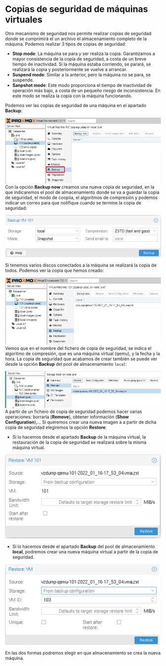 # Copias de seguridad de máquinas virtuales

Otro mecanismo de seguridad nos permite realizar copias de seguridad donde se comprimirá el un archivo el almacenamiento completo de la máquina. Podemos realizar 3 tipos de copias de seguridad:

* **Stop mode**: La máquina se para y ser realiza la copia. Garantizamos a mayor consistencia de la copia de seguridad, a costa de un breve tiempo de inactividad. Si la máquina estaba corriendo, se parará, se realizará la copia y posteriormente se vuelve a arrancar.
* **Suspend mode**: Similar a la anterior, pero la máquina no se para, se suspende.
* **Sanpshot mode**: Este modo proporciona el tiempo de inactividad de operación más bajo, a costa de un pequeño riesgo de inconsistencia. En este modo se realiza la copia con la máquina funcionando.

Podemos ver las copias de seguridad de una máquina en el apartado **Backup**:

![backup](img/backup1.png)
Con la opción **Backup now** creamos una nueva copia de seguridad, en la que indicaremos el pool de almacenamiento donde se va a guardar la copia de seguridad, el modo de coopiia, el algoritmos de compresión y podemos indicar un correo para que notifique cuando se termine la copia de seguridad:

![backup](img/backup2.png)

Si tenemos varios discos conectados a la máquina se realizará la copia de todos. Podemos ver la copia que hemos creado:

![backup](img/backup3.png)
Vemos que en el nombre del fichero de copia de seguridad, se indica el algoritmo de compresión, que es una máquina virtual (qemu), y la fecha y la hora. La copia de seguridad que acabamos de crear también se puede ver desde la opción **Backup** del pool de almacenamiento `local`:

![backup](img/backup4.png)
A partir de un fichero de copia de seguridad podemos hacer varias operaciones: borrarla (**Remove**), obtener información (**Show Configuration**),…
Si queremos crear una nueva imagen a a partir de dicha copia de seguridad elegiremos la opción **Restore**:

* Si lo hacemos desde el apartado **Backup** de la máquina virtual, la restauración de la copia de seguridad se realizará sobre la misma máquina virtual.

![backup](img/backup5.png)

* Si lo hacemos desde el apartado **Backup** del pool de almacenamiento **local**, podremos crear una nueva máquina virtual a partir de la copia de seguridad.

![backup](img/backup6.png)

En las dos formas podremos elegir en que almacenamiento se crea la nueva máquina.
